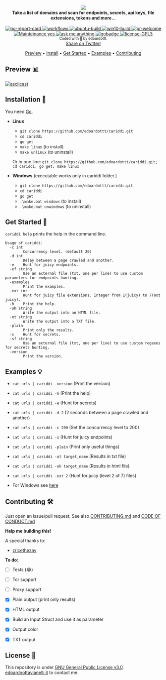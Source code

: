 <p align="center">
  <img src="https://github.com/edoardottt/images/blob/main/cariddi/logo.png"><br>
  <b>Take a list of domains and scan for endpoints, secrets, api keys, file extensions, tokens and more...</b><br>
  <br>
  <!-- go-report-card -->
  <a href="https://goreportcard.com/report/github.com/edoardottt/cariddi">
    <img src="https://goreportcard.com/badge/github.com/edoardottt/cariddi" alt="go-report-card" />
  </a>
  <!-- workflows -->
  <a href="https://edoardoottavianelli.it">
    <img src="https://github.com/edoardottt/cariddi/workflows/Go/badge.svg?branch=main" alt="workflows" />
  </a>
  <!-- ubuntu-build -->
  <a href="https://edoardoottavianelli.it">
    <img src="https://github.com/edoardottt/images/blob/main/cariddi/ubuntu-build.svg" alt="ubuntu-build" />
  </a>
  <!-- win10-build -->
  <a href="https://edoardoottavianelli.it">
    <img src="https://github.com/edoardottt/images/blob/main/cariddi/win10.svg" alt="win10-build" />
  </a>
  <!-- pr-welcome -->
  <a href="https://edoardoottavianelli.it">
    <img src="https://github.com/edoardottt/images/blob/main/cariddi/pr-welcome.svg" alt="pr-welcome" />
  </a>

  <br>
  
  <!-- mainteinance -->
  <a href="https://edoardoottavianelli.it">
    <img src="https://github.com/edoardottt/images/blob/main/cariddi/maintained-yes.svg" alt="Mainteinance yes" />
  </a>
  <!-- ask-me-anything -->
  <a href="https://edoardoottavianelli.it">
    <img src="https://github.com/edoardottt/images/blob/main/cariddi/ask-me-anything.svg" alt="ask me anything" />
  </a>
  <!-- gobadge -->
  <a href="https://edoardoottavianelli.it">
    <img src="https://github.com/edoardottt/images/blob/main/cariddi/gobadge" alt="gobadge" />
  </a>
  <!-- license GPLv3.0 -->
  <a href="https://github.com/edoardottt/cariddi/blob/master/LICENSE">
    <img src="https://github.com/edoardottt/images/blob/main/cariddi/license-GPL3.svg" alt="license-GPL3" />
  </a>
  <br>
  <sub>
    Coded with 💙 by edoardottt.
  </sub>
  <br>
  <!--Tweet button-->
  <a href="https://twitter.com/intent/tweet?text=Take%20a%20list%20of%20domains%20and%20scan%20for%20endpoints%2C%20secrets%2C%20api%20keys%2C%20file%20extensions%2C%20tokens%20and%20more...%20%23linux%20%23infosec%20%23bugbounty%20%23security%20%23golang%20%23github%20%23oss%20https%3A//github.com/edoardottt/cariddi" target="_blank">Share on Twitter!
  </a>
</p>
<p align="center">
  <a href="#preview-bar_chart">Preview</a> •
  <a href="#installation-">Install</a> •
  <a href="#get-started-">Get Started</a> •
  <a href="#examples-">Examples</a> •
  <a href="#contributing-">Contributing</a>
</p>

Preview :bar_chart:
----------

[![asciicast](https://asciinema.org/a/415989.svg)](https://asciinema.org/a/415989)

Installation 📡
----------

You need [Go](https://golang.org/).

- **Linux**

  - `git clone https://github.com/edoardottt/cariddi.git`
  - `cd cariddi`
  - `go get`
  - `make linux` (to install)
  - `make unlinux` (to uninstall)

  Or in one line: `git clone https://github.com/edoardottt/cariddi.git; cd cariddi; go get; make linux`

- **Windows** (executable works only in cariddi folder.)

  - `git clone https://github.com/edoardottt/cariddi.git`
  - `cd cariddi`
  - `go get`
  - `.\make.bat windows` (to install)    
  - `.\make.bat unwindows` (to uninstall)

Get Started 🎉
----------

`cariddi help` prints the help in the command line.

```
Usage of cariddi:
  -c int
    	Concurrency level. (default 20)
  -d int
    	Delay between a page crawled and another.
  -e	Hunt for juicy endpoints.
  -ef string
    	Use an external file (txt, one per line) to use custom parameters for endpoints hunting.
  -examples
    	Print the examples.
  -ext int
    	Hunt for juicy file extensions. Integer from 1(juicy) to 7(not juicy).
  -h	Print the help.
  -oh string
    	Write the output into an HTML file.
  -ot string
    	Write the output into a TXT file.
  -plain
    	Print only the results.
  -s	Hunt for secrets.
  -sf string
    	Use an external file (txt, one per line) to use custom regexes for secrets hunting.
  -version
    	Print the version.
```


Examples 💡
----------

  - `cat urls | cariddi -version` (Print the version)
  - `cat urls | cariddi -h` (Print the help)
  - `cat urls | cariddi -e` (Hunt for secrets)
  - `cat urls | cariddi -d 2` (2 seconds between a page crawled and another)
  - `cat urls | cariddi -c 200` (Set the concurrency level to 200)
  - `cat urls | cariddi -s` (Hunt for juicy endpoints)
  - `cat urls | cariddi -plain` (Print only useful things)
  - `cat urls | cariddi -ot target_name` (Results in txt file)
  - `cat urls | cariddi -oh target_name` (Results in html file)
  - `cat urls | cariddi -ext 2` (Hunt for juicy (level 2 of 7) files)

  - For Windows see [here](https://stackoverflow.com/questions/14574170/how-do-i-use-a-pipe-to-redirect-the-output-of-one-command-to-the-input-of-anothe) 

Contributing 🛠
-------

Just open an issue/pull request. See also [CONTRIBUTING.md](https://github.com/edoardottt/cariddi/blob/master/CONTRIBUTING.md) and [CODE OF CONDUCT.md](https://github.com/edoardottt/cariddi/blob/master/CODE_OF_CONDUCT.md)

**Help me building this!**

A special thanks to:

  - [zricethezav](https://github.com/zricethezav/gitleaks/blob/master/config/default.go)

**To do:**

  - [ ] Tests (😂)
  
  - [ ] Tor support
  
  - [ ] Proxy support

  - [x] Plain output (print only results)
  
  - [x] HTML output
  
  - [x] Build an Input Struct and use it as parameter

  - [x] Output color
  
  - [x] TXT output
  
License 📝
-------

This repository is under [GNU General Public License v3.0](https://github.com/edoardottt/cariddi/blob/main/LICENSE).  
[edoardoottavianelli.it](https://www.edoardoottavianelli.it) to contact me.
